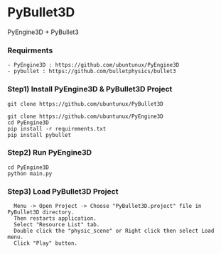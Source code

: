 # PyBullet3D
PyEngine3D + PyBullet3


### Requirments
    - PyEngine3D : https://github.com/ubuntunux/PyEngine3D
    - pybullet : https://github.com/bulletphysics/bullet3
    

### Step1) Install PyEngine3D & PyBullet3D Project
```
git clone https://github.com/ubuntunux/PyBullet3D

git clone https://github.com/ubuntunux/PyEngine3D
cd PyEngine3D
pip install -r requirements.txt
pip install pybullet
```

### Step2) Run PyEngine3D
```    
cd PyEngine3D
python main.py
```

### Step3) Load PyBullet3D Project
```
  Menu -> Open Project -> Choose "PyBullet3D.project" file in PyBullet3D directory.
  Then restarts application.
  Select "Resource List" tab.
  Double click the "physic_scene" or Right click then select Load menu.
  Click "Play" button.
```
